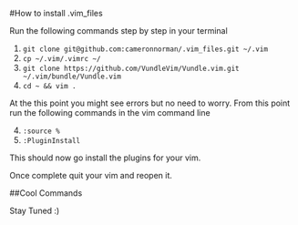 #How to install .vim_files

Run the following commands step by step in your terminal

1. ```git clone git@github.com:cameronnorman/.vim_files.git ~/.vim```
2. ```cp ~/.vim/.vimrc ~/```
4. ```git clone https://github.com/VundleVim/Vundle.vim.git ~/.vim/bundle/Vundle.vim``` 
3. ```cd ~ && vim .```

At the this point you might see errors but no need to worry. From this point run the following commands in the vim command line

4. ```:source %```
5. ```:PluginInstall```

This should now go install the plugins for your vim.

Once complete quit your vim and reopen it.

##Cool Commands

Stay Tuned :)
